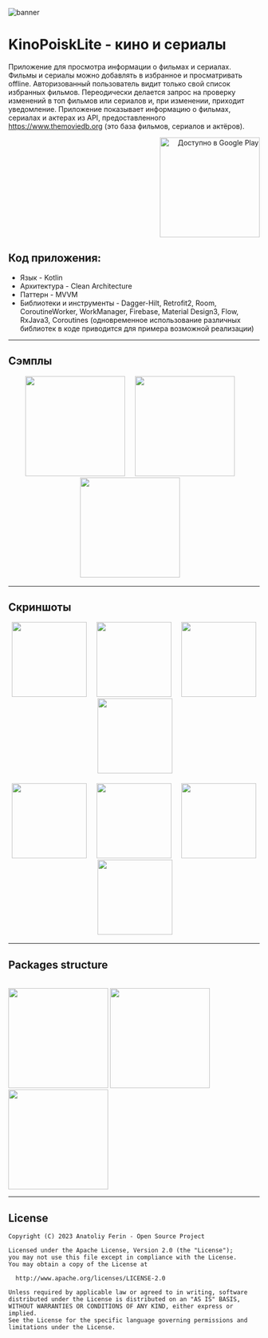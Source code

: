 ![banner](https://github.com/FlickFun/Files/blob/main/GP-logo.jpg)
# KinoPoiskLite - кино и сериалы

Приложение для просмотра информации о фильмах и сериалах. Фильмы и сериалы можно добавлять в избранное и просматривать offline. Авторизованный пользователь видит только свой список избранных фильмов. Переодически делается запрос на проверку изменений в топ фильмов или сериалов и, при изменении, приходит уведомление. Приложение показывает информацию о фильмах, сериалах и актерах из API, предоставленного https://www.themoviedb.org (это база фильмов, сериалов и актёров).
<div align="right">
  <a href='https://play.google.com/store/apps/details?id=com.fsoftstudio.kinopoisklite&utm_source=GitHub&pcampaignid=pcampaignidMKT-Other-global-all-co-prtnr-py-PartBadge-Mar2515-1'><img alt='Доступно в Google Play' src='https://play.google.com/intl/en_us/badges/static/images/badges/ru_badge_web_generic.png' width="200"/></a>
</div>

## Код приложения:
* Язык  - Kotlin
* Архитектура - Clean Architecture
* Паттерн - MVVM
* Библиотеки и инструменты - Dagger-Hilt, Retrofit2, Room, CoroutineWorker, WorkManager, Firebase, Material Design3, Flow, RxJava3, Coroutines (одновременное использование различных библиотек в коде приводится для примера возможной реализации)

---

## Сэмплы
<div align="center">
  <img src="https://github.com/FlickFun/Files/blob/main/home-cinema_info_512.gif" width="200" />&nbsp;&nbsp;&nbsp;&nbsp;
  <img src="https://github.com/FlickFun/Files/blob/main/home-themes_512.gif" width="200" />&nbsp;&nbsp;&nbsp;&nbsp;
  <img src="https://github.com/FlickFun/Files/blob/main/search-cinema_info_512.gif" width="200" />&nbsp;&nbsp;&nbsp;&nbsp;
</div>

---

## Скриншоты
<div align="center">
  <img src="https://github.com/FlickFun/Files/blob/main/home-dark.png" width="150" />&nbsp;&nbsp;&nbsp;&nbsp;
  <img src="https://github.com/FlickFun/Files/blob/main/home-light.png" width="150" />&nbsp;&nbsp;&nbsp;&nbsp;
  <img src="https://github.com/FlickFun/Files/blob/main/favorite-dark.png" width="150" />&nbsp;&nbsp;&nbsp;&nbsp;
  <img src="https://github.com/FlickFun/Files/blob/main/favorite-light.png" width="150" />&nbsp;&nbsp;&nbsp;&nbsp;  
</div>
<br/>
<div align="center">
  <img src="https://github.com/FlickFun/Files/blob/main/search-dark.png" width="150" />&nbsp;&nbsp;&nbsp;&nbsp;
  <img src="https://github.com/FlickFun/Files/blob/main/cinema_info-dark.png" width="150" />&nbsp;&nbsp;&nbsp;&nbsp;
  <img src="https://github.com/FlickFun/Files/blob/main/login-dark.png" width="150" />&nbsp;&nbsp;&nbsp;&nbsp;
  <img src="https://github.com/FlickFun/Files/blob/main/profile-dark.png" width="150" />&nbsp;&nbsp;&nbsp;&nbsp
</div>

---

## Packages structure

<br/>
<div align="left">
  <img src="https://github.com/FlickFun/Files/blob/main/packages_structure_1.png" width="200" />
  <img src="https://github.com/FlickFun/Files/blob/main/packages_structure_2.png" width="200" />
  <img src="https://github.com/FlickFun/Files/blob/main/packages_structure_3.png" width="200" />
</div>

---

## License

    Copyright (C) 2023 Anatoliy Ferin - Open Source Project

    Licensed under the Apache License, Version 2.0 (the "License");
    you may not use this file except in compliance with the License.
    You may obtain a copy of the License at

      http://www.apache.org/licenses/LICENSE-2.0

    Unless required by applicable law or agreed to in writing, software
    distributed under the License is distributed on an "AS IS" BASIS,
    WITHOUT WARRANTIES OR CONDITIONS OF ANY KIND, either express or implied.
    See the License for the specific language governing permissions and
    limitations under the License.

